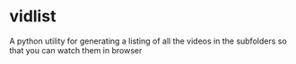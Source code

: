 # vidlist
A python utility for generating a listing of all the videos in the subfolders so that you can watch them in browser
